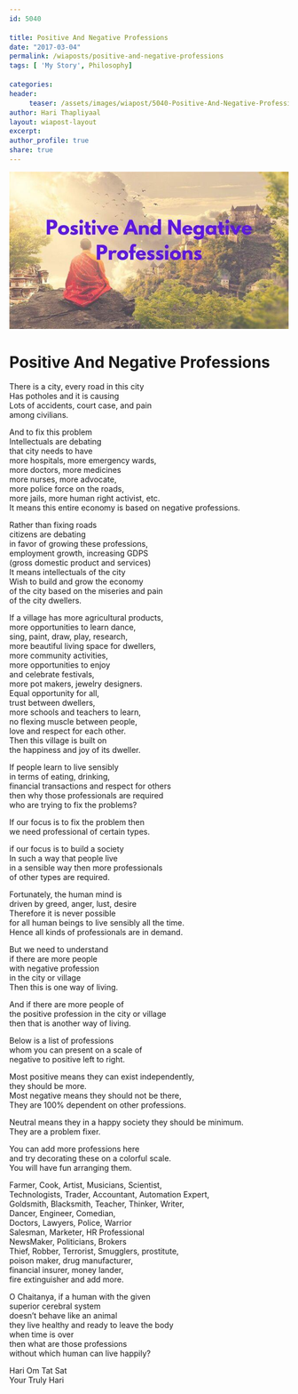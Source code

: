```yaml
--- 
id: 5040

title: Positive And Negative Professions
date: "2017-03-04"
permalink: /wiaposts/positive-and-negative-professions
tags: [ 'My Story', Philosophy]    

categories: 
header:
     teaser: /assets/images/wiapost/5040-Positive-And-Negative-Professions.jpg
author: Hari Thapliyaal 
layout: wiapost-layout
excerpt:  
author_profile: true 
share: true 
---
```


![Positive And Negative Professions](/assets/images/wiapost/5040-Positive-And-Negative-Professions.jpg)     
   
# Positive And Negative Professions
       
There is a city, every road in this city     
Has potholes and it is causing     
Lots of accidents, court case, and pain     
among civilians.    
    
And to fix this problem     
Intellectuals are debating     
that city needs to have     
more hospitals, more emergency wards,     
more doctors, more medicines     
more nurses, more advocate,     
more police force on the roads,     
more jails, more human right activist, etc.     
It means this entire economy is based on negative professions.    
    
Rather than fixing roads     
citizens are debating     
in favor of growing these professions,     
employment growth, increasing GDPS     
(gross domestic product and services)     
It means intellectuals of the city     
Wish to build and grow the economy     
of the city based on the miseries and pain     
of the city dwellers.    
    
If a village has more agricultural products,     
more opportunities to learn dance,     
sing, paint, draw, play, research,     
more beautiful living space for dwellers,     
more community activities,     
more opportunities to enjoy     
and celebrate festivals,     
more pot makers, jewelry designers.     
Equal opportunity for all,     
trust between dwellers,     
more schools and teachers to learn,     
no flexing muscle between people,     
love and respect for each other.     
Then this village is built on     
the happiness and joy of its dweller.    
    
If people learn to live sensibly     
in terms of eating, drinking,     
financial transactions and respect for others     
then why those professionals are required     
who are trying to fix the problems?    
    
If our focus is to fix the problem then     
we need professional of certain types.    
    
if our focus is to build a society     
In such a way that people live     
in a sensible way then more professionals     
of other types are required.    
    
Fortunately, the human mind is     
driven by greed, anger, lust, desire     
Therefore it is never possible     
for all human beings to live sensibly all the time.     
Hence all kinds of professionals are in demand.    
    
But we need to understand     
if there are more people     
with negative profession     
in the city or village     
Then this is one way of living.    
    
And if there are more people of     
the positive profession in the city or village     
then that is another way of living.    
    
Below is a list of professions     
whom you can present on a scale of     
negative to positive left to right.    
    
Most positive means they can exist independently,     
they should be more.     
Most negative means they should not be there,     
They are 100% dependent on other professions.    
    
Neutral means they in a happy society they should be minimum.     
They are a problem fixer.    
    
You can add more professions here     
and try decorating these on a colorful scale.     
You will have fun arranging them.    
    
Farmer, Cook, Artist, Musicians, Scientist,     
Technologists, Trader, Accountant, Automation Expert,     
Goldsmith, Blacksmith, Teacher, Thinker, Writer,     
Dancer, Engineer, Comedian,     
Doctors, Lawyers, Police, Warrior     
Salesman, Marketer, HR Professional     
NewsMaker, Politicians, Brokers     
Thief, Robber, Terrorist, Smugglers, prostitute,     
poison maker, drug manufacturer,     
financial insurer, money lander,     
fire extinguisher and add more.    
    
O Chaitanya, if a human with the given     
superior cerebral system     
doesn’t behave like an animal     
they live healthy and ready to leave the body     
when time is over     
then what are those professions     
without which human can live happily?    
    
Hari Om Tat Sat     
Your Truly Hari    
